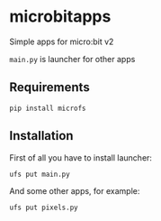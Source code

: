 # microbitapps
Simple apps for micro:bit v2

`main.py` is launcher for other apps

Requirements
------------

`pip install microfs`

Installation
------------

First of all you have to install launcher:

`ufs put main.py`

And some other apps, for example:

`ufs put pixels.py`
